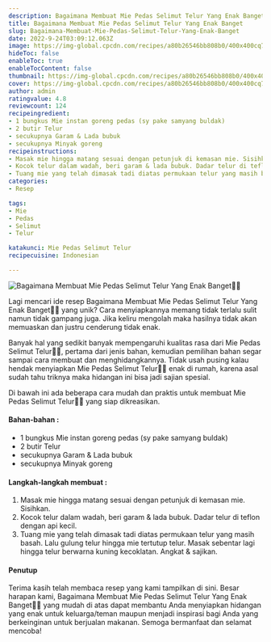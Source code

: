 ```yaml
---
description: Bagaimana Membuat Mie Pedas Selimut Telur Yang Enak Banget"
title: Bagaimana Membuat Mie Pedas Selimut Telur Yang Enak Banget
slug: Bagaimana-Membuat-Mie-Pedas-Selimut-Telur-Yang-Enak-Banget
date: 2022-9-24T03:09:12.063Z
image: https://img-global.cpcdn.com/recipes/a80b26546bb808b0/400x400cq70/photo.jpg
hideToc: false
enableToc: true
enableTocContent: false
thumbnail: https://img-global.cpcdn.com/recipes/a80b26546bb808b0/400x400cq70/photo.jpg
cover: https://img-global.cpcdn.com/recipes/a80b26546bb808b0/400x400cq70/photo.jpg
author: admin
ratingvalue: 4.8
reviewcount: 124
recipeingredient:
- 1 bungkus Mie instan goreng pedas (sy pake samyang buldak)
- 2 butir Telur
- secukupnya Garam & Lada bubuk
- secukupnya Minyak goreng
recipeinstructions:
- Masak mie hingga matang sesuai dengan petunjuk di kemasan mie. Sisihkan.
- Kocok telur dalam wadah, beri garam & lada bubuk. Dadar telur di teflon dengan api kecil.
- Tuang mie yang telah dimasak tadi diatas permukaan telur yang masih basah. Lalu gulung telur hingga mie tertutup telur. Masak sebentar lagi hingga telur berwarna kuning kecoklatan. Angkat & sajikan.
categories:
- Resep

tags:
- Mie
- Pedas
- Selimut
- Telur

katakunci: Mie Pedas Selimut Telur
recipecuisine: Indonesian

---
```


![Bagaimana Membuat Mie Pedas Selimut Telur Yang Enak Banget👩‍🍳](https://img-global.cpcdn.com/recipes/a80b26546bb808b0/400x400cq70/photo.jpg)

Lagi mencari ide resep Bagaimana Membuat Mie Pedas Selimut Telur Yang Enak Banget👩‍🍳 yang unik? Cara menyiapkannya memang tidak terlalu sulit namun tidak gampang juga. Jika keliru mengolah maka hasilnya tidak akan memuaskan dan justru cenderung tidak enak.

Banyak hal yang sedikit banyak mempengaruhi kualitas rasa dari Mie Pedas Selimut Telur👩‍🍳, pertama dari jenis bahan, kemudian pemilihan bahan segar sampai cara membuat dan menghidangkannya. Tidak usah pusing kalau hendak menyiapkan Mie Pedas Selimut Telur👩‍🍳 enak di rumah, karena asal sudah tahu triknya maka hidangan ini bisa jadi sajian spesial.

Di bawah ini ada beberapa cara mudah dan praktis untuk membuat Mie Pedas Selimut Telur👩‍🍳 yang siap dikreasikan.

<!--inarticleads1-->

#### Bahan-bahan :

- 1 bungkus Mie instan goreng pedas (sy pake samyang buldak)
- 2 butir Telur
- secukupnya Garam & Lada bubuk
- secukupnya Minyak goreng

<!--inarticleads2-->

#### Langkah-langkah membuat :

1. Masak mie hingga matang sesuai dengan petunjuk di kemasan mie. Sisihkan.
1. Kocok telur dalam wadah, beri garam & lada bubuk. Dadar telur di teflon dengan api kecil.
1. Tuang mie yang telah dimasak tadi diatas permukaan telur yang masih basah. Lalu gulung telur hingga mie tertutup telur. Masak sebentar lagi hingga telur berwarna kuning kecoklatan. Angkat & sajikan.

#### Penutup

Terima kasih telah membaca resep yang kami tampilkan di sini. Besar harapan kami, Bagaimana Membuat Mie Pedas Selimut Telur Yang Enak Banget👩‍🍳 yang mudah di atas dapat membantu Anda menyiapkan hidangan yang enak untuk keluarga/teman maupun menjadi inspirasi bagi Anda yang berkeinginan untuk berjualan makanan. Semoga bermanfaat dan selamat mencoba!